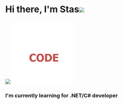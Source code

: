 <h1 align="left">Hi there, I'm Stas<img src="https://github.com/blackcater/blackcater/raw/main/images/Hi.gif" height="32"/></h1>
<div>      
  <img src="https://github-readme-stats.vercel.app/api?username=Chetverukhin&theme=tokyonight"/>    
  <img src="https://github.com/Chetverukhin/Chetverukhin/blob/main/TITLE.png" height="200px"/>
  <h3 align="left">I'm currently learning for .NET/C# developer</h3>
</div>

